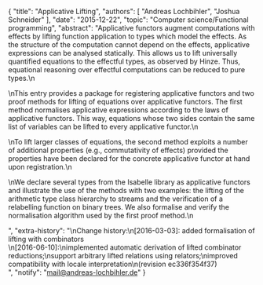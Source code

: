 {
    "title": "Applicative Lifting",
    "authors": [
        "Andreas Lochbihler",
        "Joshua Schneider"
    ],
    "date": "2015-12-22",
    "topic": "Computer science/Functional programming",
    "abstract": "Applicative functors augment computations with effects by lifting function application to types which model the effects.  As the structure of the computation cannot depend on the effects, applicative expressions can be analysed statically.  This allows us to lift universally quantified equations to the effectful types, as observed by Hinze. Thus, equational reasoning over effectful computations can be reduced to pure types.\n</p><p>\nThis entry provides a package for registering applicative functors and two proof methods for lifting of equations over applicative functors. The first method normalises applicative expressions according to the laws of applicative functors. This way, equations whose two sides contain the same list of variables can be lifted to every applicative functor.\n</p><p>\nTo lift larger classes of equations, the second method exploits a number of additional properties (e.g., commutativity of effects) provided the properties have been declared for the concrete applicative functor at hand upon registration.\n</p><p>\nWe declare several types from the Isabelle library as applicative functors and illustrate the use of the methods with two examples: the lifting of the arithmetic type class hierarchy to streams and the verification of a relabelling function on binary trees. We also formalise and verify the normalisation algorithm used by the first proof method.\n</p>",
    "extra-history": "\nChange history:\n[2016-03-03]: added formalisation of lifting with combinators<br>\n[2016-06-10]:\nimplemented automatic derivation of lifted combinator reductions;\nsupport arbitrary lifted relations using relators;\nimproved compatibility with locale interpretation\n(revision ec336f354f37)<br>",
    "notify": "mail@andreas-lochbihler.de"
}